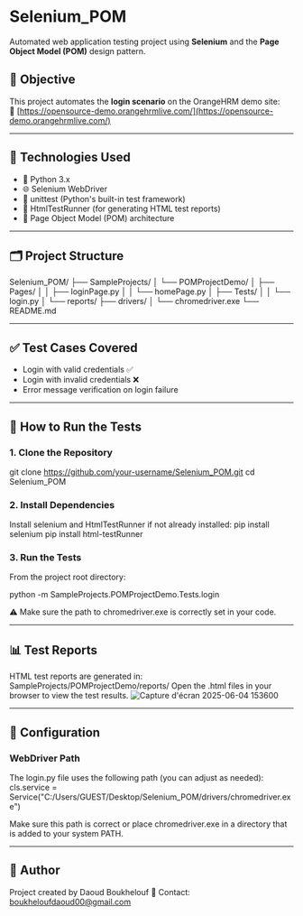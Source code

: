 # Selenium_POM

Automated web application testing project using **Selenium** and the **Page Object Model (POM)** design pattern.

## 📌 Objective

This project automates the **login scenario** on the OrangeHRM demo site:  
🔗 [https://opensource-demo.orangehrmlive.com/](https://opensource-demo.orangehrmlive.com/)

---

## 🧰 Technologies Used

- 🐍 Python 3.x
- 🌐 Selenium WebDriver
- 🧪 unittest (Python's built-in test framework)
- 📄 HtmlTestRunner (for generating HTML test reports)
- 🧱 Page Object Model (POM) architecture

---

## 🗂️ Project Structure

Selenium_POM/
├── SampleProjects/
│ └── POMProjectDemo/
│ ├── Pages/
│ │ ├── loginPage.py
│ │ └── homePage.py
│ ├── Tests/
│ │ └── login.py
│ └── reports/
├── drivers/
│ └── chromedriver.exe
└── README.md

---

## ✅ Test Cases Covered

- Login with valid credentials ✅
- Login with invalid credentials ❌
- Error message verification on login failure

---

## 🚀 How to Run the Tests

### 1. Clone the Repository

git clone https://github.com/your-username/Selenium_POM.git
cd Selenium_POM

### 2. Install Dependencies

Install selenium and HtmlTestRunner if not already installed:
pip install selenium
pip install html-testRunner

### 3. Run the Tests

From the project root directory:

python -m SampleProjects.POMProjectDemo.Tests.login

⚠️ Make sure the path to chromedriver.exe is correctly set in your code.

---
## 📊 Test Reports

HTML test reports are generated in: SampleProjects/POMProjectDemo/reports/
Open the .html files in your browser to view the test results.
![Capture d'écran 2025-06-04 153600](https://github.com/user-attachments/assets/36fe7bde-76a9-4573-aabd-cb1e03cab3e0)

---
## 🔧 Configuration
### WebDriver Path

The login.py file uses the following path (you can adjust as needed): 
cls.service = Service("C:/Users/GUEST/Desktop/Selenium_POM/drivers/chromedriver.exe")

Make sure this path is correct or place chromedriver.exe in a directory that is added to your system PATH.

---
## 🙌 Author
Project created by Daoud Boukhelouf
📧 Contact: boukheloufdaoud00@gmail.com

















